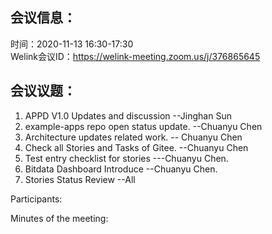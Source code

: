 会议信息：
------------

时间：2020-11-13 16:30-17:30  
Welink会议ID：https://welink-meeting.zoom.us/j/376865645


会议议题：
------------
 1. APPD  V1.0 Updates and  discussion  --Jinghan Sun  
 2. example-apps repo open status update. --Chuanyu Chen  
 3. Architecture updates related work.  -- Chuanyu Chen   
 4. Check all Stories and Tasks of Gitee. --Chuanyu Chen  
 5. Test entry checklist for stories  ---Chuanyu Chen.
 6. Bitdata Dashboard Introduce --Chuanyu Chen. 
 7. Stories Status Review --All  




Participants:    

 
Minutes of the meeting:  
